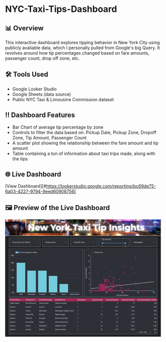 # NYC-Taxi-Tips-Dashboard

## 📊 Overview 
This interactive dashboard explores tipping behavior in New York City using publicly avaliable data, which I personally pulled from Google's big Query. It revolves around how tip percentages changed based on fare amounts, passenger count, drop off zone, etc.

## 🛠️ Tools Used 
- Google Looker Studio
- Google Sheets (data source)
- Public NYC Taxi & Limousine Commission dataset

## ‼️ Dashboard Features 
- Bar Chart of average tip percentage by zone
- Controls to filter the data based on: Pickup Date, Pickup Zone, Dropoff Zone, Tip Amount, Passenger Count
- A scatter plot showing the relationship between the fare amount and tip amount
- Table containing a ton of information about taxi trips made, along with the tips

## 🌐 Live Dashboard
[View Dashboard][#https://lookerstudio.google.com/reporting/bc69de75-6a03-4227-9794-9eed60908756]

## 🖼️ Preview of the Live Dashboard

![NYC Taxi Tip Dashboard](taxitips.png)
